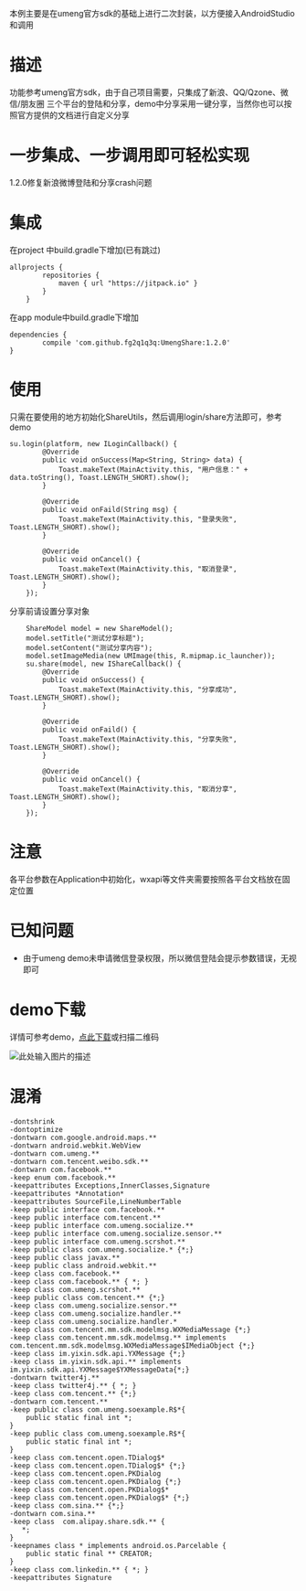 
本例主要是在umeng官方sdk的基础上进行二次封装，以方便接入AndroidStudio和调用
#  描述
功能参考umeng官方sdk，由于自己项目需要，只集成了新浪、QQ/Qzone、微信/朋友圈 三个平台的登陆和分享，demo中分享采用一键分享，当然你也可以按照官方提供的文档进行自定义分享

# 一步集成、一步调用即可轻松实现
1.2.0修复新浪微博登陆和分享crash问题
# 集成
在project 中build.gradle下增加(已有跳过)

    allprojects {
            repositories {
                maven { url "https://jitpack.io" }
            }
        }

在app module中build.gradle下增加

    dependencies {
            compile 'com.github.fg2q1q3q:UmengShare:1.2.0'
    }

# 使用
只需在要使用的地方初始化ShareUtils，然后调用login/share方法即可，参考demo

    su.login(platform, new ILoginCallback() {
            @Override
            public void onSuccess(Map<String, String> data) {
                Toast.makeText(MainActivity.this, "用户信息：" + data.toString(), Toast.LENGTH_SHORT).show();
            }

            @Override
            public void onFaild(String msg) {
                Toast.makeText(MainActivity.this, "登录失败", Toast.LENGTH_SHORT).show();
            }

            @Override
            public void onCancel() {
                Toast.makeText(MainActivity.this, "取消登录", Toast.LENGTH_SHORT).show();
            }
        });
分享前请设置分享对象

        ShareModel model = new ShareModel();
        model.setTitle("测试分享标题");
        model.setContent("测试分享内容");
        model.setImageMedia(new UMImage(this, R.mipmap.ic_launcher));
        su.share(model, new IShareCallback() {
            @Override
            public void onSuccess() {
                Toast.makeText(MainActivity.this, "分享成功", Toast.LENGTH_SHORT).show();
            }

            @Override
            public void onFaild() {
                Toast.makeText(MainActivity.this, "分享失败", Toast.LENGTH_SHORT).show();
            }

            @Override
            public void onCancel() {
                Toast.makeText(MainActivity.this, "取消分享", Toast.LENGTH_SHORT).show();
            }
        });

# 注意
各平台参数在Application中初始化，wxapi等文件夹需要按照各平台文档放在固定位置
# 已知问题
 * 由于umeng demo未申请微信登录权限，所以微信登陆会提示参数错误，无视即可

# demo下载
详情可参考demo，[点此下载][1]或扫描二维码

![此处输入图片的描述][2]



  [1]: https://www.pgyer.com/fXOm
  [2]: https://o1wjx1evz.qnssl.com/app/qrcode/fXOm

# 混淆
    -dontshrink
    -dontoptimize
    -dontwarn com.google.android.maps.**
    -dontwarn android.webkit.WebView
    -dontwarn com.umeng.**
    -dontwarn com.tencent.weibo.sdk.**
    -dontwarn com.facebook.**
    -keep enum com.facebook.**
    -keepattributes Exceptions,InnerClasses,Signature
    -keepattributes *Annotation*
    -keepattributes SourceFile,LineNumberTable
    -keep public interface com.facebook.**
    -keep public interface com.tencent.**
    -keep public interface com.umeng.socialize.**
    -keep public interface com.umeng.socialize.sensor.**
    -keep public interface com.umeng.scrshot.**
    -keep public class com.umeng.socialize.* {*;}
    -keep public class javax.**
    -keep public class android.webkit.**
    -keep class com.facebook.**
    -keep class com.facebook.** { *; }
    -keep class com.umeng.scrshot.**
    -keep public class com.tencent.** {*;}
    -keep class com.umeng.socialize.sensor.**
    -keep class com.umeng.socialize.handler.**
    -keep class com.umeng.socialize.handler.*
    -keep class com.tencent.mm.sdk.modelmsg.WXMediaMessage {*;}
    -keep class com.tencent.mm.sdk.modelmsg.** implements com.tencent.mm.sdk.modelmsg.WXMediaMessage$IMediaObject {*;}
    -keep class im.yixin.sdk.api.YXMessage {*;}
    -keep class im.yixin.sdk.api.** implements im.yixin.sdk.api.YXMessage$YXMessageData{*;}
    -dontwarn twitter4j.**
    -keep class twitter4j.** { *; }
    -keep class com.tencent.** {*;}
    -dontwarn com.tencent.**
    -keep public class com.umeng.soexample.R$*{
        public static final int *;
    }
    -keep public class com.umeng.soexample.R$*{
        public static final int *;
    }
    -keep class com.tencent.open.TDialog$*
    -keep class com.tencent.open.TDialog$* {*;}
    -keep class com.tencent.open.PKDialog
    -keep class com.tencent.open.PKDialog {*;}
    -keep class com.tencent.open.PKDialog$*
    -keep class com.tencent.open.PKDialog$* {*;}
    -keep class com.sina.** {*;}
    -dontwarn com.sina.**
    -keep class  com.alipay.share.sdk.** {
       *;
    }
    -keepnames class * implements android.os.Parcelable {
        public static final ** CREATOR;
    }
    -keep class com.linkedin.** { *; }
    -keepattributes Signature
